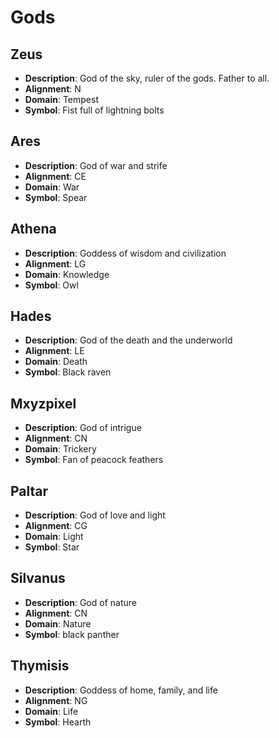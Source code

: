 # Gods

## Zeus

* **Description**:  God of the sky, ruler of the gods.   Father to all.	
* **Alignment**:  N	
* **Domain**:  Tempest	
* **Symbol**:  Fist full of lightning bolts

## Ares

* **Description**:  God of war and strife	
* **Alignment**: CE	
* **Domain**:  War	
* **Symbol**:  Spear

## Athena

* **Description**:  Goddess of wisdom and civilization	
* **Alignment**:  LG	
* **Domain**:  Knowledge
* **Symbol**:  Owl

## Hades

* **Description**:  God of the death and the underworld	
* **Alignment**:  LE	
* **Domain**:  Death	
* **Symbol**:  Black raven

## Mxyzpixel

* **Description**:  God of intrigue	
* **Alignment**:  CN	
* **Domain**:  Trickery	
* **Symbol**:  Fan of peacock feathers

## Paltar

* **Description**:  God of love and light
* **Alignment**:  CG	
* **Domain**:  Light	
* **Symbol**:  Star

## Silvanus

* **Description**:  God of nature	
* **Alignment**:  CN	
* **Domain**:  Nature	
* **Symbol**:  black panther

## Thymisis

* **Description**:  Goddess of home, family, and life	
* **Alignment**:  NG	
* **Domain**:  Life	
* **Symbol**:  Hearth
